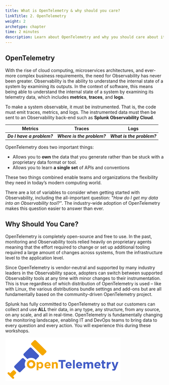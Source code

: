 ```yaml
---
title: What is OpenTelemetry & why should you care?
linkTitle: 2. OpenTelemetry
weight: 2
archetype: chapter
time: 2 minutes
description: Learn about OpenTelemetry and why you should care about it.
---
```


## OpenTelemetry

With the rise of cloud computing, microservices architectures, and ever-more complex business requirements, the need for Observability has never been greater. Observability is the ability to understand the internal state of a system by examining its outputs. In the context of software, this means being able to understand the internal state of a system by examining its telemetry data, which includes **metrics**, **traces**, and **logs**.

To make a system observable, it must be instrumented. That is, the code must emit traces, metrics, and logs. The instrumented data must then be sent to an Observability back-end such as **Splunk Observability Cloud**.

| Metrics | Traces | Logs |
|:-------:|:------:|:----:|
| _**Do I have a problem?**_ | _**Where is the problem?**_ | _**What is the problem?**_ |

OpenTelemetry does two important things:

* Allows you to **own** the data that you generate rather than be stuck with a proprietary data format or tool.
* Allows you to learn **a single set** of APIs and conventions

These two things combined enable teams and organizations the flexibility they need in today’s modern computing world.

There are a lot of variables to consider when getting started with Observability, including the all-important question: _"How do I get my data into an Observability tool?"_. The industry-wide adoption of OpenTelemetry makes this question easier to answer than ever.

## Why Should You Care?

OpenTelemetry is completely open-source and free to use. In the past, monitoring and Observability tools relied heavily on proprietary agents meaning that the effort required to change or set up additional tooling required a large amount of changes across systems, from the infrastructure level to the application level.

Since OpenTelemetry is vendor-neutral and supported by many industry leaders in the Observability space, adopters can switch between supported Observability tools at any time with minor changes to their instrumentation. This is true regardless of which distribution of OpenTelemetry is used – like with Linux, the various distributions bundle settings and add-ons but are all fundamentally based on the community-driven OpenTelemetry project.

Splunk has fully committed to OpenTelemetry so that our customers can collect and use **ALL** their data, in any type, any structure, from any source, on any scale, and all in real-time. OpenTelemetry is fundamentally changing the monitoring landscape, enabling IT and DevOps teams to bring data to every question and every action. You will experience this during these workshops.

![OpenTelemetry Logo](images/otel.png)
